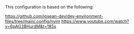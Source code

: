This configuration is based on the following:

https://github.com/josean-dev/dev-environment-files/tree/main/.config/nvim
https://www.youtube.com/watch?v=6pAG3BHurdM&t=185s
